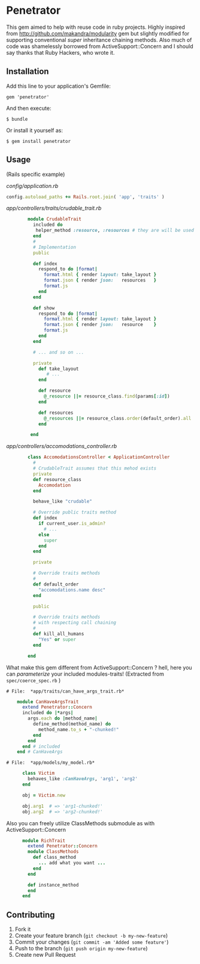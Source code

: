 # Penetrator

This gem aimed to help with reuse code in ruby projects.
Highly inspired from http://github.com/makandra/modularity gem but slightly modified for supporting
conventional *super* inheritance chaining methods.
Also much of code was shamelessly borrowed from ActiveSupport::Concern and I should say thanks that Ruby Hackers, who wrote it.

## Installation

Add this line to your application's Gemfile:

    gem 'penetrator'

And then execute:

    $ bundle

Or install it yourself as:

    $ gem install penetrator

## Usage
(Rails specific example)

*config/application.rb*
```ruby
config.autoload_paths += Rails.root.join( 'app', 'traits' )
```

*app/controllers/traits/crudable_trait.rb*
```ruby
        module CrudableTrait
          included do
           helper_method :resource, :resources # they are will be used in views
          end
          #
          # Implementation
          public

          def index
            respond_to do |format|
              format.html { render layout: take_layout }
              format.json { render json:   resources   }
              format.js
            end
          end

          def show
            respond_to do |format|
              format.html { render layout: take_layout }
              format.json { render json:   resource    }
              format.js
            end
          end

          # ... and so on ...

          private
            def take_layout
               # ...
            end

            def resource
              @_resource ||= resource_class.find(params[:id])
            end

            def resources
              @_resources ||= resource_class.order(default_order).all
            end

         end
```

*app/controllers/accomodations_controller.rb*
```ruby
        class AccomodationsController < ApplicationController
          #
          # CrudableTrait assumes that this mehod exists
          private
          def resource_class
            Accomodation
          end

          behave_like "crudable"

          # Override public traits method
          def index
            if current_user.is_admin?
              # ...
            else
              super
            end
          end

          private

          # Override traits methods
          #
          def default_order
            "accomodations.name desc"
          end

          public

          # Override traits methods
          # with respecting call chaining
          #
          def kill_all_humans
            "Yes" or super
          end

        end
```

What make this gem different from ActiveSupport::Concern ?
hell, here you can _parameterize_ your included modules-traits!
(Extracted from `spec/coerce_spec.rb` )

    # File:  *app/traits/can_have_args_trait.rb*

```ruby
    module CanHaveArgsTrait
      extend Penetrator::Concern
      included do |*args|
        args.each do |method_name|
          define_method(method_name) do
            method_name.to_s + "-chunked!"
          end
        end
      end # included
    end # CanHaveArgs
```

    # File:  *app/models/my_model.rb*
```ruby
      class Victim
        behaves_like :CanHaveArgs, 'arg1', 'arg2'
      end

      obj = Victim.new

      obj.arg1  # => 'arg1-chunked!'
      obj.arg2  # => 'arg2-chunked!'
```

Also you can freely utilize ClassMethods submodule as with ActiveSupport::Concern

```ruby
      module RichTrait
        extend Penetrator::Concern
        module ClassMethods
          def class_method
            ... add what you want ...
          end
        end

        def instance_method
        end
      end
```

## Contributing

1. Fork it
2. Create your feature branch (`git checkout -b my-new-feature`)
3. Commit your changes (`git commit -am 'Added some feature'`)
4. Push to the branch (`git push origin my-new-feature`)
5. Create new Pull Request
